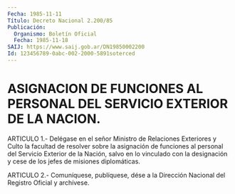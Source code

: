 ```yaml
---
Fecha: 1985-11-11
Título: Decreto Nacional 2.200/85
Publicación:
  Organismo: Boletín Oficial
  Fecha: 1985-11-18
SAIJ: https://www.saij.gob.ar/DN19850002200
Id: 123456789-0abc-002-2000-5891soterced
---
```

# ASIGNACION DE FUNCIONES AL PERSONAL DEL SERVICIO EXTERIOR DE LA NACION.

<a id="1"></a>
ARTICULO    1.-   Delégase  en  el  señor  Ministro  de  Relaciones Exteriores y Culto  la  facultad de resolver sobre la asignación de funciones al personal del  Servicio Exterior de la Nación, salvo en lo vinculado con la designación  y  cese  de  los jefes de misiones diplomáticas.

<a id="2"></a>
ARTICULO  2.- Comuníquese, publíquese, dése a la Dirección Nacional del Registro Oficial y archívese.